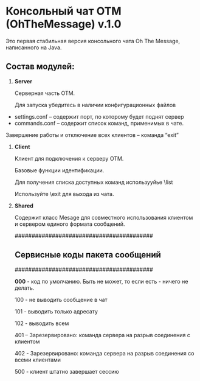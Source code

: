 # Консольный чат OTM (OhTheMessage) v.1.0
Это первая стабильная версия консольного чата Oh The Message, написанного на Java. 
## Состав модулей: 
1. **Server**

   Серверная часть OTM. 

   Для запуска убедитесь в наличии конфигурационных файлов 

- settings.conf – содержит порт, по которому будет поднят сервер
- commands.conf – содержит список команд, применимых в чате.

Завершение работы и отключение всех клиентов – команда “exit”

1. **Client**

   Клиент для подключения к серверу OTM.

   Базовые функции идентификации.

   Для получения списка доступных команд использууйье \list

   Используйте \exit для выхода из чата.

1. **Shared**

   Содержит класс Mesage для совместного использования клиентом и сервером единого формата сообщений.

   #########################################

   ##	Сервисные коды пакета сообщений 	##

   #########################################

   **000** - код по умолчанию. Быть не может, то если есть - ничего не делать.

   100 - не выводить сообщение в чат

   101 - выводить только адресату

   102 - выводить всем

   401 – Зарезервировано: команда сервера на разрыв соединения с клиентом

   402 - Зарезервировано: команда сервера на разрыв соединения со всеми клиентами

   500 - клиент штатно завершает сессию

